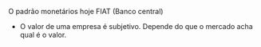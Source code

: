 O padrão monetários hoje FIAT (Banco central)

- O valor de uma empresa é subjetivo. Depende do que o mercado acha qual é o valor.

